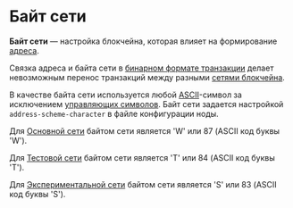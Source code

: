# Байт сети

**Байт сети** — настройка блокчейна, которая влияет на формирование [адреса](/blockchain/account/address.md).

Связка адреса и байта сети в [бинарном формате транзакции](/blockchain/binary-format/transaction-binary-format.md) делает невозможным перенос транзакций между разными [сетями блокчейна](/blockchain/blockchain-network.md).

В качестве байта сети используется любой [ASCII](https://ru.wikipedia.org/wiki/ASCII)-символ за исключением [управляющих символов](https://ru.wikipedia.org/wiki/ASCII#Управляющие_символы). Байт сети задается настройкой `address-scheme-character` в файле конфигурации ноды.

Для [Основной сети](/blockchain/blockchain-network/main-network.md) байтом сети является 'W' или 87 (ASCII код буквы 'W').

Для [Тестовой сети](/blockchain/blockchain-network/test-network.md) байтом сети является 'T' или 84 (ASCII код  буквы 'T').

Для [Экспериментальной сети](/blockchain/blockchain-network/stage-network.md) байтом сети является 'S' или 83 (ASCII код буквы 'S').
